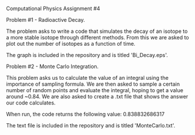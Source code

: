 Computational Physics Assignment #4

Problem #1 - Radioactive Decay.

 The problem asks to write a code that simulates the decay of an isotope to a more stable isotope through different methods. From this we are asked to plot out the number of isotopes as a function of time.  
 
 The graph is included in the repository and is titled 'Bi_Decay.eps'. 
 
Problem #2 - Monte Carlo Integration.

 This problem asks us to calculate the value of an integral using the importance of sampling formula. We are then asked to sample a certain number of random points and evaluate the integral, hoping to get a value around ~0.84. We are also asked to create a .txt file that shows the answer our code calculates. 
 
 When run, the code returns the following value: 0.838832686317
 
 The text file is included in the repository and is titled 'MonteCarlo.txt'.
